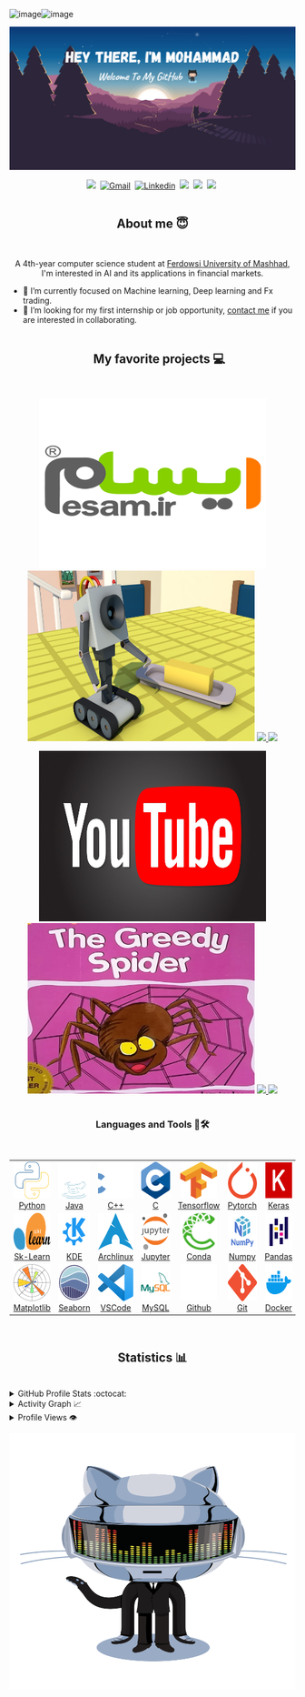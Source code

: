![image](https://github.com/afsharino/afsharino/assets/94616678/f29c50c6-bafd-459f-9851-c2a408df8389)![image](https://github.com/afsharino/afsharino/assets/94616678/8ecbc3cc-1ce7-40c9-889a-0afcf0b8e569)<p>
    <img w src="https://github.com/afsharino/afsharino/raw/main/images/banners/readme_banner.png" />
</p>

<p align="center">
    <a href="https://t.me/afsharino">
    <img src="https://img.shields.io/badge/Telegram-2CA5E0?style=flat&logo=telegram&logoColor=white alt="Telegram" /></a>&nbsp;
    <a href="mailto:mohammadafshari.fum.ac.ir@gmail.com">
    <img src="https://img.shields.io/badge/Gmail-D14836?style=flat&logo=gmail&logoColor=white" alt="Gmail" /></a>&nbsp;
<a href="https://www.linkedin.com/in/afsharino?lipi=urn%3Ali%3Apage%3Ad_flagship3_profile_view_base_contact_details%3B1aMkcKXtRjCK27sjKAFWDQ%3D%3D">      <img src="https://img.shields.io/badge/linkedin-%230077B5.svg?style=flat&logo=linkedin&logoColor=white" alt="Linkedin" /></a>&nbsp;
    <a href="https://www.instagram.com/lmohammadafsharil/">
    <img src="https://img.shields.io/badge/-Instagram-purple?style=flat&logo=Instagram&logoColor=white alt="Instagram" /></a>&nbsp;
    <a href="https://medium.com/@mohammadafshari">
    <img src="https://github.com/Rishit-dagli/Rishit-dagli/blob/master/badges/medium.svg" /></a>&nbsp;
    <a href="https://www.kaggle.com/mohammadafshari">
    <img src="https://img.shields.io/badge/Kaggle-20BEFF?style=flat&logo=Kaggle&logoColor=white" /></a>&nbsp;
    <br />
    <br />
    <h2 align="center">About me 😇</h2>
</p>
<br />

<p align="center">
    A 4th-year computer science student at <a href= "https://um.ac.ir/#">Ferdowsi University of Mashhad</a>, I'm interested in AI and its applications in financial markets.

- 🌱 I’m currently focused on Machine learning, Deep learning and Fx trading.
- 🔭 I’m looking for my first internship or job opportunity, [contact me](https://t.me/afsharino) if you are interested in collaborating.
    <br />
    <br />
    <h2 align="center">My favorite projects 💻</h2>
</p>
<br />

<p align="center">
  <img width="400" height="300" src="https://github.com/afsharino/afsharino/blob/main/images/favourite%20projects/esam.png" />
  <img width="400" height="300" src="https://github.com/afsharino/afsharino/blob/main/images/favourite%20projects/butter-robot.jpg" />
  
 <a href="https://github.com/afsharino/ICDS-Internship/tree/main/07.Image%20Processing/E-commerce%20product%20image%20classification">
  <img align="" src="https://github-readme-stats-sigma-five.vercel.app/api/pin/?username=afsharino&repo=ICDS-Internship&theme=tokyonight" />
</a>
  
  <a href="https://github.com/afsharino/Butter-Robot">
  <img align="" src="https://github-readme-stats-sigma-five.vercel.app/api/pin/?username=afsharino&repo=Butter-Robot&theme=tokyonight" />
</a>
</p>

<p align="center">
  <img width="400" height="300" src="https://github.com/afsharino/B.SC-Students/raw/main/images/youtube.jpg" />
  <img width="400" height="300" src="https://raw.githubusercontent.com/afsharino/B.SC-Students/main/images/greedy-spider.jpg" />
  
 <a href="https://github.com/afsharino/Youtube-Data-Analysis">
  <img align="" src="https://github-readme-stats-sigma-five.vercel.app/api/pin/?username=afsharino&repo=Youtube-Data-Analysis&theme=tokyonight" />
</a>
  
  <a href="https://github.com/afsharino/B.SC-Students/tree/main/01.%20Introduction%20To%20Programming/Greedy-Spider">
  <img align="" src="https://github-readme-stats-sigma-five.vercel.app/api/pin/?username=afsharino&repo=B.SC-Students&theme=tokyonight" />
</a>
    <br />
    <br />
    <h3 align="center"> Languages and Tools 💾🛠️ </h3>
</p>
<br />
<!--
_______________________________________Previous format_______________________________________
<p align="center">
<a href="https://www.python.org/" target="blank" rel="noopener noreferrer">  
<img alt="Python" width="40px" src="https://github.com/afsharino/afsharino/raw/main/images/logos/Python-logo.png" /></a>
<a href="https://www.java.com/en/" target="_blank" rel="noopener noreferrer">    
<img alt="java" width="40px" src="https://github.com/afsharino/afsharino/raw/main/images/logos/Java-logo.png" /></a> 
<a href="https://isocpp.org/" target="_blank" rel="noopener noreferrer">    
<img alt="cpp" width="40px" src="https://github.com/afsharino/afsharino/raw/main/images/logos/C%2B%2B_Logo.png" /></a>
<a href="https://www.codeblocks.org/" target="_blank" rel="noopener noreferrer">
<img alt="c" width="40px" src="https://github.com/afsharino/afsharino/raw/main/images/logos/C_Logo.png" /></a>
<a href="https://www.tensorflow.org/" target="_blank" rel="noopener noreferrer">
<img alt="tensorflow" width="40px" src="https://github.com/afsharino/afsharino/blob/main/images/logos/Tensorflow_logo.png" /></a>
<a href="https://pytorch.org/" target="_blank" rel="noopener noreferrer">
<img alt="pytorch" width="40px" src="https://github.com/afsharino/afsharino/blob/main/images/logos/PyTorch_logo.png" /></a>
<a href="https://keras.io/" target="_blank" rel="noopener noreferrer">
<img alt="keras" width="40px" src="https://github.com/afsharino/afsharino/blob/main/images/logos/Keras_logo.png" /></a>
<a href="https://scikit-learn.org/stable/" target="_blank" rel="noopener noreferrer">
<img alt="scikit-learn" width="70px" src="https://github.com/afsharino/afsharino/blob/main/images/logos/Scikit_learn_logo.png" /></a>
<a href="https://kde.org/plasma-desktop/" target="_blank" rel="noopener noreferrer">
<img alt="kde-plasma" width="50px" src="https://github.com/afsharino/afsharino/blob/main/images/logos/kde-logo.png" /></a>
<a href="https://archlinux.org/" target="_blank" rel="noopener noreferrer">
<img alt="arch" width="40px" src="https://github.com/afsharino/afsharino/blob/main/images/logos/archlinux-logo.png" /></a>
<a href="https://jupyter.org/" target="_blank" rel="noopener noreferrer">
<img alt="Jupyter" width="40px" src="https://github.com/afsharino/afsharino/raw/main/images/logos/Jupyter_logo.png" /></a>
<a href="https://docs.conda.io/en/latest/" target="_blank" rel="noopener noreferrer">
<img alt="conda" width="40px" src="https://github.com/afsharino/afsharino/blob/main/images/logos/conda-logo.png" /></a>
<a href="https://numpy.org/" target="_blank" rel="noopener noreferrer">
<img alt="numpy" width="50px" src="https://github.com/afsharino/afsharino/raw/main/images/logos/numpy_Logo.png" /></a>
<a href="https://pandas.pydata.org/" target="_blank" rel="noopener noreferrer">
<img alt="pandas" width="40px" src="https://github.com/afsharino/afsharino/raw/main/images/logos/pandas_Logo.png" /></a>
<a href="https://matplotlib.org/" target="_blank" rel="noopener noreferrer">
<img alt="matplotlib" width="40px" src="https://github.com/afsharino/afsharino/raw/main/images/logos/matplot_Logo.png" /></a>
<a href="https://seaborn.pydata.org/" target="_blank" rel="noopener noreferrer">
<img alt="seaborn" width="40px" src="https://github.com/afsharino/afsharino/raw/main/images/logos/seaborn_Logo.png" /></a>
<a href="https://code.visualstudio.com/" target="_blank" rel="noopener noreferrer">
<img alt="vscode" width="40px" src="https://github.com/afsharino/afsharino/raw/main/images/logos/vscode_Logo.png" /></a>
<a href="https://github.com/" target="_blank" rel="noopener noreferrer">
<img alt="GitHub" width="40px" src="https://github.com/afsharino/afsharino/raw/main/images/logos/github_Logo.png" /></a>
<a href="https://git-scm.com/" target="_blank" rel="noopener noreferrer">
<img alt="Git" width="40px" src="https://github.com/afsharino/afsharino/raw/main/images/logos/Git-Icon-1788C.png" /></a>
<br />
<br />
<h2 align="center">Statistics 📊 </h2>
</p> -->

<table align="center">
    <tr>
        <td align="center" width="96">
            <a href="https://www.python.org/" target="blank" rel="noopener noreferrer">  
            <img src="https://github.com/afsharino/afsharino/blob/main/images/animated/python-icon.svg" alt="python-icon" width="65" height="65" />
            <br>Python</a>
        </td>
        <td align="center" width="96">
          <a href="https://www.java.com/en/" target="_blank" rel="noopener noreferrer">
           <img src="https://github.com/afsharino/afsharino/blob/main/images/animated/java-icon.svg" alt="java-icon" width="65" height="65" />
          <br>Java</a>
        </td>
        <td align="center" width="96">
            <a href="https://isocpp.org/" target="_blank" rel="noopener noreferrer">
            <img src="https://github.com/afsharino/afsharino/blob/main/images/animated/cpp-icon.svg" alt="cpp-icon" width="65" height="65" />
          <br>C++</a>
        </td>
        <td align="center" width="96">
            <a href="https://www.codeblocks.org/" target="_blank" rel="noopener noreferrer">
            <img src="https://github.com/afsharino/afsharino/raw/main/images/logos/C_Logo.png" alt="c-icon" width="65" height="65" />
          <br>C</a>
        </td>
           <td align="center" width="96">
               <a href="https://www.tensorflow.org/" target="_blank" rel="noopener noreferrer">
               <img src="https://github.com/afsharino/afsharino/blob/main/images/logos/Tensorflow_logo.png" alt="Tensorflow-icon" width="65" height="65" />
          <br>Tensorflow</a>
        </td>
       <td align="center" width="96">
           <a href="https://pytorch.org/" target="_blank" rel="noopener noreferrer">
           <img src="https://github.com/afsharino/afsharino/blob/main/images/logos/PyTorch_logo.png" width="65" height="65" alt="pytorch-icon" />
          <br>Pytorch</a>
       </td>
      <td align="center" width="96">
          <a href="https://keras.io/" target="_blank" rel="noopener noreferrer">
          <img src="https://github.com/afsharino/afsharino/blob/main/images/logos/Keras_logo.png" width="65" height="65" alt="keras-icon" />
          <br>Keras</a>
      </td>
    </tr>
    <tr>
        <td align="center" width="96">
          <a href="https://scikit-learn.org/stable/" target="_blank" rel="noopener noreferrer">
           <img src="https://github.com/afsharino/afsharino/blob/main/images/logos/Scikit_learn_logo.png" alt="scikit-learn-icon" width="65" height="65" />
          <br>Sk-Learn</a>
        </td>
        <td align="center" width="96">
            <a href="https://kde.org/plasma-desktop/" target="_blank" rel="noopener noreferrer">
            <img src="https://github.com/afsharino/afsharino/blob/main/images/logos/kde-logo.png" alt="ckde-plasma-icon" width="65" height="65" />
          <br>KDE</a>
        </td>
        <td align="center" width="96">
            <a href="https://archlinux.org/" target="_blank" rel="noopener noreferrer">
            <img src="https://github.com/afsharino/afsharino/blob/main/images/logos/archlinux-logo.png" alt="archlinux-icon" width="65" height="65" />
          <br>Archlinux</a>
        </td>
           <td align="center" width="96">
               <a href="https://jupyter.org/" target="_blank" rel="noopener noreferrer">
               <img src="https://github.com/afsharino/afsharino/raw/main/images/logos/Jupyter_logo.png" alt="Jupyter-icon" width="65" height="65" />
          <br>Jupyter</a>
        </td>
       <td align="center" width="96">
           <a href="https://docs.conda.io/en/latest/" target="_blank" rel="noopener noreferrer">
           <img src="https://github.com/afsharino/afsharino/blob/main/images/logos/conda-logo.png" width="65" height="65" alt="conda-icon" />
          <br>Conda</a>
       </td>
      <td align="center" width="96">
          <a href="https://numpy.org/" target="_blank" rel="noopener noreferrer">
          <img src="https://github.com/afsharino/afsharino/raw/main/images/logos/numpy_Logo.png" width="65" height="65" alt="numpy-icon" />
          <br>Numpy</a>
      </td>
      <td align="center" width="96">
          <a href="https://pandas.pydata.org/" target="_blank" rel="noopener noreferrer">
          <img src="https://github.com/afsharino/afsharino/raw/main/images/logos/pandas_Logo.png" width="65" height="65" alt="pandas-icon" />
          <br>Pandas</a>
      </td>
    </tr>
    <tr>
        <td align="center" width="96">
          <a href="https://matplotlib.org/" target="_blank" rel="noopener noreferrer">
           <img src="https://github.com/afsharino/afsharino/raw/main/images/logos/matplot_Logo.png" alt="matplotlib-icon" width="65" height="65" />
          <br>Matplotlib</a>
        </td>
        <td align="center" width="96">
            <a href="https://seaborn.pydata.org/" target="_blank" rel="noopener noreferrer">
            <img src="https://github.com/afsharino/afsharino/raw/main/images/logos/seaborn_Logo.png" alt="seaborn-icon" width="65" height="65" />
          <br>Seaborn</a>
        </td>
        <td align="center" width="96">
            <a href="https://code.visualstudio.com/" target="_blank" rel="noopener noreferrer">
            <img src="https://github.com/afsharino/afsharino/raw/main/images/logos/vscode_Logo.png" alt="vscode-icon" width="65" height="65" />
          <br>VSCode</a>
        </td>
           <td align="center" width="96">
               <a href="https://www.mysql.com/" target="_blank" rel="noopener noreferrer">
               <img src="https://github.com/afsharino/afsharino/blob/main/images/animated/mysql-icon.svg" alt="mysql-icon" width="65" height="65" />
          <br>MySQL</a>
        </td>
       <td align="center" width="96">
           <a href="https://github.com/" target="_blank" rel="noopener noreferrer">
           <img src="https://github.com/afsharino/afsharino/blob/main/images/animated/github-icon.svg" width="65" height="65" alt="github-icon" />
          <br>Github</a>
       </td>
      <td align="center" width="96">
          <a href="https://git-scm.com/" target="_blank" rel="noopener noreferrer">
          <img src="https://github.com/afsharino/afsharino/raw/main/images/logos/Git-Icon-1788C.png" width="65" height="65" alt="git-icon" />
          <br>Git</a>
      </td>
      <td align="center" width="96">
          <a href="https://www.docker.com/" target="_blank" rel="noopener noreferrer">
          <img src="https://github.com/afsharino/afsharino/blob/main/images/animated/docker-icon.svg" width="65" height="65" alt="docker-icon" />
          <br>Docker</a>
      </td>
    </tr>
</table>
<br />
<h2 align="center">Statistics 📊 </h2>
<br />

<details>
    <summary>GitHub Profile Stats :octocat:</summary>
    <br/>
    <p align="center">
        <img src="https://github-readme-stats-sigma-five.vercel.app/api?username=afsharino&layout=compact&theme=tokyonight&show_icons=true" width="420" height="165"/>
    <img  src="https://github-readme-streak-stats.herokuapp.com/?user=afsharino&theme=tokyonight" width="420"/>
    <img src="https://github-readme-stats-sigma-five.vercel.app/api/top-langs/?username=afsharino&layout=compact&theme=tokyonight&show_icons=true" width="400"/>
    </p>
    <br/>
</details>

<details>
    <summary>Activity Graph 📈</summary>
    <br/>
     <p align="center">
        <img src="https://github-readme-activity-graph.vercel.app/graph?username=afsharino&theme=dracula&area=true&hide_border=true#gh-dark-mode-only" width="100%">
     </p>
</details>

<details>
    <summary>Profile Views 👁️</summary>
    <br/>
    <img src="https://komarev.com/ghpvc/?username=afsharino&label=PROFILE+VIEWS&style=for-the-badge&color=brightgreen">
</details>
<p align="center">
    <img alt="github cat gif" width="600" height="450" src="https://github.com/afsharino/afsharino/blob/main/images/animated/daftpunktocat-thomas.gif">
</p>
<!--<p align="center">
    <img src="https://github-profile-trophy.vercel.app/?username=afsharino&theme=discord" />
</p>-->

<!--
**afsharino/afsharino** is a ✨ _special_ ✨ repository because its `README.md` (this file) appears on your GitHub profile.

Here are some ideas to get you started:

- 🔭 I’m currently working on ...
- 🌱 I’m currently learning ...
- 👯 I’m looking to collaborate on ...
- 🤔 I’m looking for help with ...
- 💬 Ask me about ...
- 📫 How to reach me: ...
- 😄 Pronouns: ...
- ⚡ Fun fact: ...
-->

